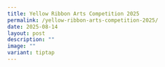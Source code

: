 ```yaml
---
title: Yellow Ribbon Arts Competition 2025
permalink: /yellow-ribbon-arts-competition-2025/
date: 2025-08-14
layout: post
description: ""
image: ""
variant: tiptap
---
```

